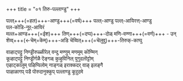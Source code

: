+++
title = "०१ तिरु-पल्लाण्डु"
+++

पल्ल्+++(=हल)+++-आण्डु+++(=वर्ष)+++ पल्ल्-आण्डु पल्ल्-आयिरत्त्-आण्डु  
पल-कोडि-नूऱ्‌-आयिरं  
मल्ल+आण्ड+++(=ईश)+++ तिण्+++(=दप्प)+++-दोळ् मणि-वण्णा+++(=वर्ण)+++ - उन्  
शॆव्व्+++(←चॆम्=कॆम्)+++-अडि चॆव्वित्+++(=चॆलुवु)+++-तिरुक्-काप्पु

वाऴाट्पट्टु निण्ड्रीरुळ्ळीरेल् वन्दु मण्णुम् मणमुम् कॊण्मिन्  
कूऴाट्पट्टु निण्ड्रीर्गळै ऎङ्गळ् कुऴुविनिल् पुगुदलॊट्टोम्  
एऴाट्कालुम् पऴिप्पिलोम् नाङ्गळ् इराक्कदर् वाऴ् इलङ्गै  
पाऴाळागप् पडै पॊरुदानुक्कुप् पल्लाण्डु कूऱुदमे